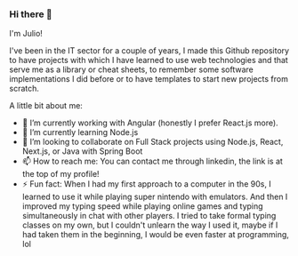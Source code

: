 ### Hi there 👋

I'm Julio! 

I've been in the IT sector for a couple of years, I made this Github repository to have projects with which I have learned to use web technologies and that serve me as a library or cheat sheets, to remember some software implementations I did before or to have templates to start new projects from scratch.

A little bit about me:

- 🔭 I’m currently working with Angular (honestly I prefer React.js more).
- 🌱 I’m currently learning Node.js
- 👯 I’m looking to collaborate on Full Stack projects using Node.js, React, Next.js, or Java with Spring Boot 
- 📫 How to reach me: You can contact me through linkedin, the link is at the top of my profile!
- ⚡ Fun fact: When I had my first approach to a computer in the 90s, I learned to use it while playing super nintendo with emulators. And then I improved my typing speed while playing online games and typing simultaneously in chat with other players. I tried to take formal typing classes on my own, but I couldn't unlearn the way I used it, maybe if I had taken them in the beginning, I would be even faster at programming, lol


<!--
**JulioAvalos/JulioAvalos** is a ✨ _special_ ✨ repository because its `README.md` (this file) appears on your GitHub profile.

Here are some ideas to get you started:

- 🔭 I’m currently working on ...
- 🌱 I’m currently learning ...
- 👯 I’m looking to collaborate on ...
- 🤔 I’m looking for help with ...
- 💬 Ask me about ...
- 📫 How to reach me: ...
- 😄 Pronouns: ...
- ⚡ Fun fact: ...
-->

